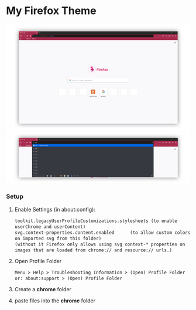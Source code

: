 # My Firefox Theme

![preview1](screenshots/img1.png)
![preview2](screenshots/img2.png)

### Setup

1. Enable Settings (in about:config):
    ```
    toolkit.legacyUserProfileCustomizations.stylesheets	(to enable userChrome and userContent)
    svg.context-properties.content.enabled 		(to allow custom colors on imported svg from this folder)
    (without it Firefox only allows using svg context-* properties on images that are loaded from chrome:// and resource:// urls.)
    ```
2. Open Profile Folder
    ```
    Menu > Help > Troubleshooting Information > (Open) Profile Folder
    or: about:support > (Open) Profile Folder
    ```
3. Create a **chrome** folder

4. paste files into the **chrome** folder
